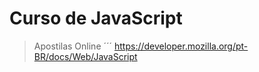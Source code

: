 <h1>Curso de JavaScript</h1>

>Apostilas Online
´´´
https://developer.mozilla.org/pt-BR/docs/Web/JavaScript